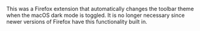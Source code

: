 This was a Firefox extension that automatically changes the toolbar theme when the macOS dark mode is toggled. It is no longer necessary since newer versions of Firefox have this functionality built in.

